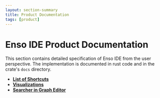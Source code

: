 ```yaml
---
layout: section-summary
title: Product Documentation
tags: [product]
---
```


# Enso IDE Product Documentation

This section contains detailed specification of Enso IDE from the user
perspective. The implementation is documented in rust code and in the crate's
`docs` directory.

- [**List of Shortcuts**](./shortcuts.md)
- [**Visualizations**](./visualizations.md)
- [**Searcher in Graph Editor**](./searcher.md)
